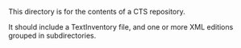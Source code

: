 
This directory is for the contents of a CTS repository.

It should include a TextInventory file, and one or more XML editions grouped in subdirectories.

